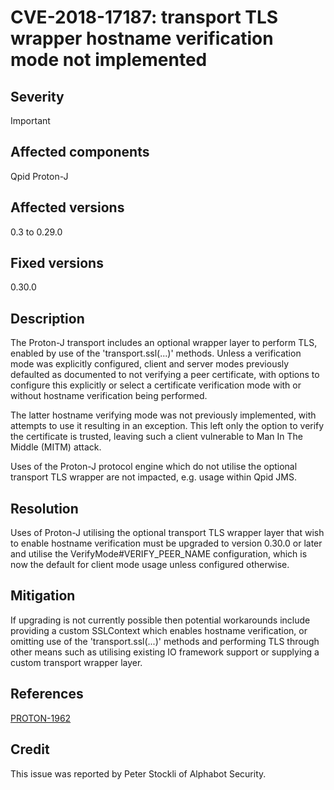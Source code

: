 # CVE-2018-17187: transport TLS wrapper hostname verification mode not implemented

## Severity

Important

## Affected components

Qpid Proton-J

## Affected versions

0.3 to 0.29.0

## Fixed versions

0.30.0

## Description

The Proton-J transport includes an optional wrapper layer to perform TLS,
enabled by use of the 'transport.ssl(...)' methods. Unless a verification
mode was explicitly configured, client and server modes previously defaulted
as documented to not verifying a peer certificate, with options to
configure this explicitly or select a certificate verification mode with or
without hostname verification being performed.

The latter hostname verifying mode was not previously implemented, with
attempts to use it resulting in an exception. This left only the option to
verify the certificate is trusted, leaving such a client vulnerable to
Man In The Middle (MITM) attack.

Uses of the Proton-J protocol engine which do not utilise the optional
transport TLS wrapper are not impacted, e.g. usage within Qpid JMS.

## Resolution

Uses of Proton-J utilising the optional transport TLS wrapper layer that
wish to enable hostname verification must be upgraded to version 0.30.0 or
later and utilise the VerifyMode#VERIFY_PEER_NAME configuration, which is
now the default for client mode usage unless configured otherwise.

## Mitigation

If upgrading is not currently possible then potential workarounds include
providing a custom SSLContext which enables hostname verification, or
omitting use of the 'transport.ssl(...)' methods and performing TLS through
other means such as utilising existing IO framework support or supplying a
custom transport wrapper layer.

## References

[PROTON-1962](https://issues.apache.org/jira/browse/PROTON-1962)

## Credit

This issue was reported by Peter Stockli of Alphabot Security.
